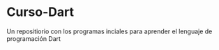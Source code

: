 # Curso-Dart
Un repositiorio con los programas inciales para aprender el lenguaje de programación Dart
